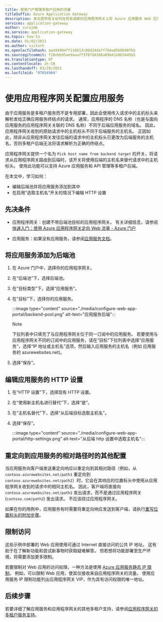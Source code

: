 ```yaml
---
title: 使用门户管理多租户应用的流量
titleSuffix: Azure Application Gateway
description: 本文提供有关如何在现有或新的应用程序网关上将 Azure 应用服务 Web 应用配置为后端池成员的指导。
services: application-gateway
author: surajmb
ms.service: application-gateway
ms.topic: how-to
ms.date: 01/02/2021
ms.author: victorh
ms.openlocfilehash: aadd4904ff218613c0dd24daff784ad5b8b90fbb
ms.sourcegitcommit: f28ebb95ae9aaaff3f87d8388a09b41e0b3445b5
ms.translationtype: HT
ms.contentlocale: zh-CN
ms.lasthandoff: 03/29/2021
ms.locfileid: "97854904"
---
```

# <a name="configure-app-service-with-application-gateway"></a>使用应用程序网关配置应用服务

由于应用服务是多租户服务而不是专用部署，因此会使用传入请求中的主机标头来解析发给正确应用服务终结点的请求。 通常，应用程序的 DNS 名称（也是与面向应用服务的应用程序网关关联的 DNS 名称）不同于后端应用服务的域名。 因此，应用程序网关收到的原始请求中的主机标头不同于后端服务的主机名。 正因如此，除非从应用程序网关发往后端的请求中的主机标头已更改为后端服务的主机名，否则多租户后端无法将请求解析为正确的终结点。

应用程序网关提供一个名为 `Pick host name from backend target` 的开关，将请求从应用程序网关路由到后端时，该开关将使用后端的主机名来替代请求中的主机标头。 使用此功能可以支持 Azure 应用服务和 API 管理等多租户后端。 

在本文中，学习如何：

- 编辑后端池并将应用服务添加到其中
- 在启用“选取主机名”开关的情况下编辑 HTTP 设置

## <a name="prerequisites"></a>先决条件

- 应用程序网关：创建不带后端池目标的应用程序网关。 有关详细信息，请参阅[快速入门：使用 Azure 应用程序网关定向 Web 流量 - Azure 门户](quick-create-portal.md)

- 应用服务：如果没有应用服务，请参阅[应用服务文档](../app-service/index.yml)。

## <a name="add-app-service-as-backend-pool"></a>将应用服务添加为后端池

1. 在 Azure 门户中，选择你的应用程序网关。

2. 在“后端池”下，选择后端池。

4. 在“目标类型”下，选择“应用服务”。 

5. 在“目标”下，选择你的应用服务。

   :::image type="content" source="./media/configure-web-app-portal/backend-pool.png" alt-text="应用服务后端":::
   
   > [!NOTE]
   > 下拉列表中只填充了与应用程序网关位于同一订阅中的应用服务。 若要使用与应用程序网关不同的订阅中的应用服务，请在“目标”下拉列表中选择“应用服务”，选择“IP 地址或主机名”选项，然后输入应用服务的主机名（例如   应用服务的 azurewebsites.net)。
1. 选择“保存”。 

## <a name="edit-http-settings-for-app-service"></a>编辑应用服务的 HTTP 设置

1. 在“HTTP 设置”下，选择现有 HTTP 设置。

2. 在“使用新主机名进行替代”下，选择“是”。
3. 在“主机名替代”下，选择“从后端目标选取主机名”。
4. 选择“保存”。 

   :::image type="content" source="./media/configure-web-app-portal/http-settings.png" alt-text="从后端 http 设置中选取主机名":::

## <a name="additional-configuration-in-case-of-redirection-to-app-services-relative-path"></a>重定向到应用服务的相对路径时的其他配置

当应用服务向客户端发送重定向响应以重定向到其相对路径（例如，从 `contoso.azurewebsites.net/path1` 重定向到 `contoso.azurewebsites.net/path2`）时，它会在其响应的位置标头中使用从应用程序网关收到的请求中的相同主机名。 因此，客户端将直接向 `contoso.azurewebsites.net/path2` 发出请求，而不是通过应用程序网关 (`contoso.com/path2`) 发出请求。 不应该绕过应用程序网关。

如果在你的用例中，应用服务有时需要将重定向响应发送到客户端，请执行[重写位置标头的附加步骤](./troubleshoot-app-service-redirection-app-service-url.md#sample-configuration)。

## <a name="restrict-access"></a>限制访问

这些示例中部署的 Web 应用使用可通过 Internet 直接访问的公共 IP 地址。 这有助于在了解新功能和尝试新事物时获取疑难解答。 但若想将功能部署至生产环境，将需要添加更多限制。

若要限制对 Web 应用的访问权限，一种方法是使用 [Azure 应用服务静态 IP 限制](../app-service/app-service-ip-restrictions.md)。 例如，可以限制 Web 应用，使其仅接收来自应用程序网关的流量。 使用应用服务 IP 限制功能列出应用程序网关 VIP，作为具有访问权限的唯一地址。

## <a name="next-steps"></a>后续步骤

若要详细了解应用服务和应用程序网关的其他多租户支持，请参阅[应用程序网关的多租户服务支持](./application-gateway-web-app-overview.md)。
